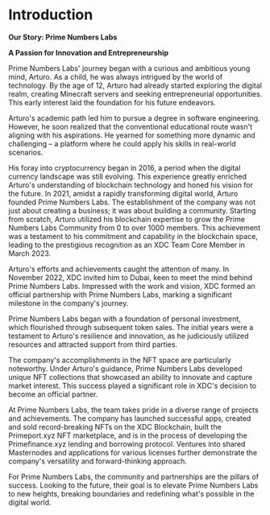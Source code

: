# Introduction

**Our Story: Prime Numbers Labs**

**A Passion for Innovation and Entrepreneurship**

Prime Numbers Labs' journey began with a curious and ambitious young mind, Arturo. As a child, he was always intrigued by the world of technology. By the age of 12, Arturo had already started exploring the digital realm, creating Minecraft servers and seeking entrepreneurial opportunities. This early interest laid the foundation for his future endeavors.

Arturo's academic path led him to pursue a degree in software engineering. However, he soon realized that the conventional educational route wasn't aligning with his aspirations. He yearned for something more dynamic and challenging – a platform where he could apply his skills in real-world scenarios.&#x20;

His foray into cryptocurrency began in 2016, a period when the digital currency landscape was still evolving. This experience greatly enriched Arturo's understanding of blockchain technology and honed his vision for the future. In 2021, amidst a rapidly transforming digital world, Arturo founded Prime Numbers Labs. The establishment of the company was not just about creating a business; it was about building a community. Starting from scratch, Arturo utilized his blockchain expertise to grow the Prime Numbers Labs Community from 0 to over 1000 members. This achievement was a testament to his commitment and capability in the blockchain space, leading to the prestigious recognition as an XDC Team Core Member in March 2023.

Arturo's efforts and achievements caught the attention of many. In November 2022, XDC invited him to Dubai, keen to meet the mind behind Prime Numbers Labs. Impressed with the work and vision, XDC formed an official partnership with Prime Numbers Labs, marking a significant milestone in the company's journey.

Prime Numbers Labs began with a foundation of personal investment, which flourished through subsequent token sales. The initial years were a testament to Arturo's resilience and innovation, as he judiciously utilized resources and attracted support from third parties.

The company's accomplishments in the NFT space are particularly noteworthy. Under Arturo's guidance, Prime Numbers Labs developed unique NFT collections that showcased an ability to innovate and capture market interest. This success played a significant role in XDC's decision to become an official partner.

At Prime Numbers Labs, the team takes pride in a diverse range of projects and achievements. The company has launched successful apps, created and sold record-breaking NFTs on the XDC Blockchain, built the Primeport.xyz NFT marketplace, and is in the process of developing the Primefinance.xyz lending and borrowing protocol. Ventures into shared Masternodes and applications for various licenses further demonstrate the company's versatility and forward-thinking approach.

For Prime Numbers Labs, the community and partnerships are the pillars of success. Looking to the future, their goal is to elevate Prime Numbers Labs to new heights, breaking boundaries and redefining what's possible in the digital world.
